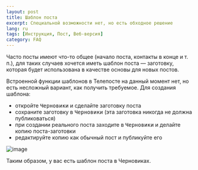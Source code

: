 ```yaml
---
layout: post
title: Шаблон поста
excerpt: Специальной возможности нет, но есть обходное решение
lang: ru
tags: [Инструкция, Пост, Веб-версия]
category: FAQ
---
```


Часто посты имеют что-то общее (начало поста, контакты в конце и т. п.), для таких случаев хочется иметь шаблон поста — заготовку, которая будет использована в качестве основы для новых постов.

Встроенной функции шаблонов в Телепосте на данный момент нет, но есть несложный вариант, как получить требуемое. Для создания шаблона:
* откройте <kbd>Черновики</kbd> и сделайте заготовку поста
* сохраните заготовку в <kbd>Черновики</kbd> (эта заготовка никогда не должна публиковаться)
* при создании реального поста заходите в <kbd>Черновики</kbd> и делайте копию поста-заготовки
* редактируйте копию как обычный пост и публикуйте его

![image](https://user-images.githubusercontent.com/24430718/129975158-c6a5ddc5-5e83-4906-a654-60b8d388d6b8.png)

Таким образом, у вас есть шаблон поста в Черновиках.
